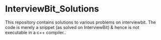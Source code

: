 # InterviewBit_Solutions
This repository contains solutions to various problems on interviewbit. The code is merely a snippet (as solved on InterviewBit) &amp; hence is not executable in a c++ compiler..
